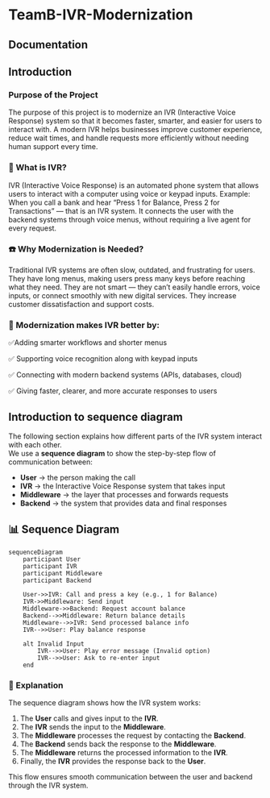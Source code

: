 # TeamB-IVR-Modernization
## Documentation
## Introduction

### Purpose of the Project

The purpose of this project is to modernize an IVR (Interactive Voice Response) system so that it becomes faster, smarter, and easier for users to interact with.
A modern IVR helps businesses improve customer experience, reduce wait times, and handle requests more efficiently without needing human support every time.

### 📌 What is IVR?

IVR (Interactive Voice Response) is an automated phone system that allows users to interact with a computer using voice or keypad inputs.
Example: When you call a bank and hear “Press 1 for Balance, Press 2 for Transactions” — that is an IVR system.
It connects the user with the backend systems through voice menus, without requiring a live agent for every request.

### ☎️ Why Modernization is Needed?

Traditional IVR systems are often slow, outdated, and frustrating for users.
They have long menus, making users press many keys before reaching what they need.
They are not smart — they can’t easily handle errors, voice inputs, or connect smoothly with new digital services.
They increase customer dissatisfaction and support costs.

### 🔄 Modernization makes IVR better by:
✅Adding smarter workflows and shorter menus

✅ Supporting voice recognition along with keypad inputs

✅ Connecting with modern backend systems (APIs, databases, cloud)

✅ Giving faster, clearer, and more accurate responses to users

## Introduction to sequence diagram
The following section explains how different parts of the IVR system interact with each other.  
We use a **sequence diagram** to show the step-by-step flow of communication between:  

- **User** → the person making the call  
- **IVR** → the Interactive Voice Response system that takes input  
- **Middleware** → the layer that processes and forwards requests  
- **Backend** → the system that provides data and final responses  

## 📊 Sequence Diagram

```mermaid
sequenceDiagram
    participant User
    participant IVR
    participant Middleware
    participant Backend

    User->>IVR: Call and press a key (e.g., 1 for Balance)
    IVR->>Middleware: Send input
    Middleware->>Backend: Request account balance
    Backend-->>Middleware: Return balance details
    Middleware-->>IVR: Send processed balance info
    IVR-->>User: Play balance response

    alt Invalid Input
        IVR-->>User: Play error message (Invalid option)
        IVR-->>User: Ask to re-enter input
    end

```

### 📝 Explanation
The sequence diagram shows how the IVR system works:
1. The **User** calls and gives input to the **IVR**.
2. The **IVR** sends the input to the **Middleware**.
3. The **Middleware** processes the request by contacting the **Backend**.
4. The **Backend** sends back the response to the **Middleware**.
5. The **Middleware** returns the processed information to the **IVR**.
6. Finally, the **IVR** provides the response back to the **User**.

This flow ensures smooth communication between the user and backend through the IVR system.
